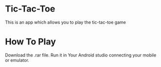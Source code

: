 # Tic-Tac-Toe
This is an app which allows you to play the tic-tac-toe game
# How To Play
Download the .rar file.
Run it in Your Android studio connecting your mobile or emulator.
